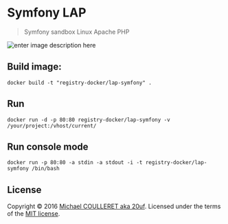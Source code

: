 # Symfony LAP

> Symfony sandbox Linux Apache PHP

![enter image description here](https://circleci.com/gh/registry-docker/lap-symfony.svg?style=shield&circle-token=:circle-token)

Build image:
---------------

    docker build -t "registry-docker/lap-symfony" . 

Run
---------------

    docker run -d -p 80:80 registry-docker/lap-symfony -v /your/project:/vhost/current/

Run console mode
---------------

    docker run -p 80:80 -a stdin -a stdout -i -t registry-docker/lap-symfony /bin/bash


## License

Copyright &copy; 2016 [Michael COULLERET aka 20uf](http://github.com/20uf). Licensed under the terms of the [MIT license](LICENSE.md).
